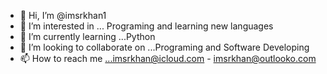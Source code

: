 - 👋 Hi, I’m @imsrkhan1
- 👀 I’m interested in ... Programing and learning new languages
- 🌱 I’m currently learning ...Python
- 💞️ I’m looking to collaborate on ...Programing and Software Developing 
- 📫 How to reach me ...imsrkhan@icloud.com - imsrkhan@outlooko.com

<!---
imsrkhan1/imsrkhan1 is a ✨ special ✨ repository because its `README.md` (this file) appears on your GitHub profile.
You can click the Preview link to take a look at your changes.
--->
